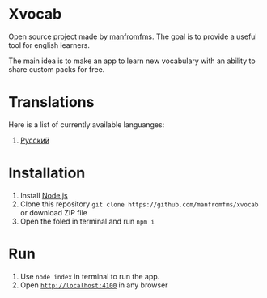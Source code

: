 # Xvocab
Open source project made by [manfromfms](https://github.com/manfromfms/). The goal is to provide a useful tool for english learners.

The main idea is to make an app to learn new vocabulary with an ability to share custom packs for free.

# Translations
Here is a list of currently available languanges:
1. [Русский](https://github.com/manfromfms/xvocab/blob/main/github/root/ru/README.md)


# Installation
1. Install [Node.js](https://nodejs.org)
2. Clone this repository `git clone https://github.com/manfromfms/xvocab` or download ZIP file
3. Open the foled in terminal and run `npm i`

# Run
1. Use `node index` in terminal to run the app. 
2. Open [`http://localhost:4100`](http://localhost:4100) in any browser
